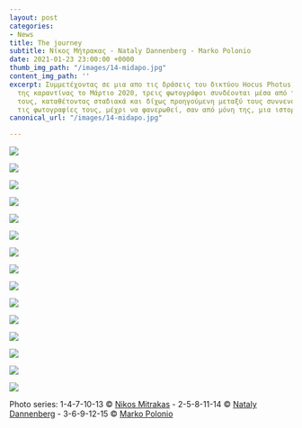 ```yaml
---
layout: post
categories:
- News
title: The journey
subtitle: Νίκος Μήτρακας - Nataly Dannenberg - Marko Polonio
date: 2021-01-23 23:00:00 +0000
thumb_img_path: "/images/14-midapo.jpg"
content_img_path: ''
excerpt: Συμμετέχοντας σε μια απο τις δράσεις του δικτύου Hocus Photus στη διάρκεια
  της καραντίνας το Μάρτιο 2020, τρεις φωτογράφοι συνδέονται μέσα από τις εικόνες
  τους, καταθέτοντας σταδιακά και δίχως προηγούμενη μεταξύ τους συννενόηση, μια-μια
  τις φωτογραφίες τους, μέχρι να φανερωθεί, σαν από μόνη της, μια ιστορία.
canonical_url: "/images/14-midapo.jpg"

---
```

![](/images/01-midapo.jpg)

![](/images/02midapo.jpg)

![](/images/03-midapo.jpg)

![](/images/04-midapo.jpg)

![](/images/05-midapo.jpg)

![](/images/06-midapo.jpg)

![](/images/07-midapo.jpg)

![](/images/08-midapo.jpg)

![](/images/09-midapo.jpg)

![](/images/10-midapo.jpg)

![](/images/11-midapo.jpg)

![](/images/12-midapo.jpg)

![](/images/13-midapo.jpg)

![](/images/14-midapo.jpg)

![](/images/15-midapo.jpg)

Photo series:  1-4-7-10-13 © <a href="https://www.facebook.com/nikos.mitrakas" target="blank">Nikos Mitrakas</a> - 2-5-8-11-14 © <a href="https://www.facebook.com/nataly.dannenberg" target="blank">Nataly Dannenberg</a> - 3-6-9-12-15 © <a href="https://www.facebook.com/profile.php?id=100011687118637" target="blank">Marko Polonio</a>